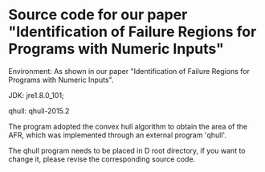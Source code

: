 # Source code for our paper "Identification of Failure Regions for Programs with Numeric Inputs"


Environment: As shown in our paper "Identification of Failure Regions for Programs with Numeric Inputs".
 
JDK: jre1.8.0_101;

qhull: qhull-2015.2

The program adopted the convex hull algorithm to obtain the area of the AFR, which was implemented through an external program 'qhull'.

The qhull program needs to be placed in D root directory, if you want to change it, please revise the corresponding  source code.


